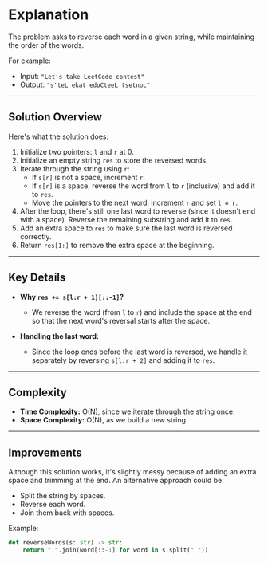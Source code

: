 # Explanation

The problem asks to reverse each word in a given string, while maintaining the order of the words.

For example:
- Input: `"Let's take LeetCode contest"`
- Output: `"s'teL ekat edoCteeL tsetnoc"`

---

## Solution Overview

Here's what the solution does:

1. Initialize two pointers: `l` and `r` at 0.
2. Initialize an empty string `res` to store the reversed words.
3. Iterate through the string using `r`:
   - If `s[r]` is not a space, increment `r`.
   - If `s[r]` is a space, reverse the word from `l` to `r` (inclusive) and add it to `res`.
   - Move the pointers to the next word: increment `r` and set `l = r`.
4. After the loop, there's still one last word to reverse (since it doesn't end with a space). Reverse the remaining substring and add it to `res`.
5. Add an extra space to `res` to make sure the last word is reversed correctly.
6. Return `res[1:]` to remove the extra space at the beginning.

---

## Key Details

- **Why `res += s[l:r + 1][::-1]`?**
  - We reverse the word (from `l` to `r`) and include the space at the end so that the next word's reversal starts after the space.

- **Handling the last word:**
  - Since the loop ends before the last word is reversed, we handle it separately by reversing `s[l:r + 2]` and adding it to `res`.

---

## Complexity

- **Time Complexity:** O(N), since we iterate through the string once.
- **Space Complexity:** O(N), as we build a new string.

---

## Improvements

Although this solution works, it's slightly messy because of adding an extra space and trimming at the end. An alternative approach could be:
- Split the string by spaces.
- Reverse each word.
- Join them back with spaces.

Example:
```python
def reverseWords(s: str) -> str:
    return " ".join(word[::-1] for word in s.split(" "))
